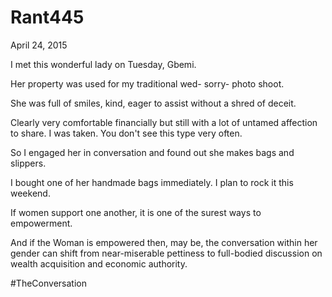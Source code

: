 # Rant445


April 24, 2015

I met this wonderful lady on Tuesday, Gbemi.

Her property was used for my traditional wed- sorry- photo shoot.

She was full of smiles, kind, eager to assist without a shred of deceit.

Clearly very comfortable financially but still with a lot of untamed affection to share. I was taken. You don't see this type very often. 

So I engaged her in conversation and found out she makes bags and slippers.

I bought one of her handmade bags immediately. I plan to rock it this weekend.

If women support one another, it is one of the surest ways to empowerment.

And if the Woman is empowered then, may be, the conversation within her gender can shift from near-miserable pettiness to full-bodied discussion on wealth acquisition and economic authority. 

#TheConversation